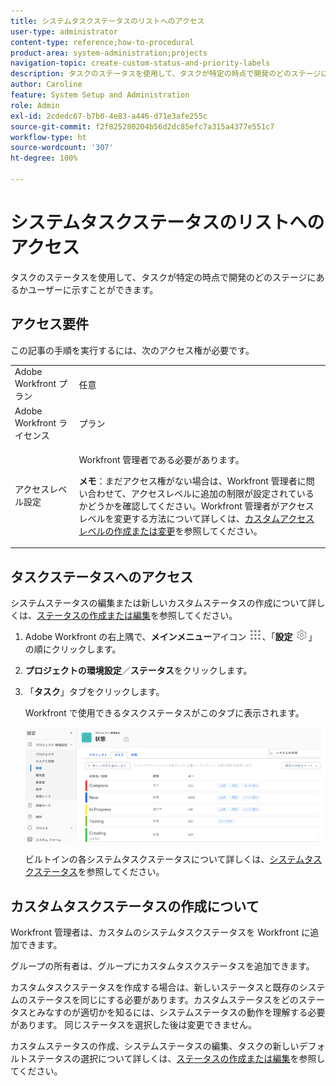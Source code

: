 ```yaml
---
title: システムタスクステータスのリストへのアクセス
user-type: administrator
content-type: reference;how-to-procedural
product-area: system-administration;projects
navigation-topic: create-custom-status-and-priority-labels
description: タスクのステータスを使用して、タスクが特定の時点で開発のどのステージにあるかユーザーに示すことができます。
author: Caroline
feature: System Setup and Administration
role: Admin
exl-id: 2cdedc67-b7b0-4e83-a446-d71e3afe255c
source-git-commit: f2f825280204b56d2dc85efc7a315a4377e551c7
workflow-type: ht
source-wordcount: '307'
ht-degree: 100%

---
```


# システムタスクステータスのリストへのアクセス

タスクのステータスを使用して、タスクが特定の時点で開発のどのステージにあるかユーザーに示すことができます。

## アクセス要件

この記事の手順を実行するには、次のアクセス権が必要です。

<table style="table-layout:auto"> 
 <col> 
 <col> 
 <tbody> 
  <tr> 
   <td role="rowheader">Adobe Workfront プラン</td> 
   <td>任意</td> 
  </tr> 
  <tr> 
   <td role="rowheader">Adobe Workfront ライセンス</td> 
   <td>プラン</td> 
  </tr> 
  <tr> 
   <td role="rowheader">アクセスレベル設定</td> 
   <td> <p>Workfront 管理者である必要があります。</p> <p><b>メモ</b>：まだアクセス権がない場合は、Workfront 管理者に問い合わせて、アクセスレベルに追加の制限が設定されているかどうかを確認してください。Workfront 管理者がアクセスレベルを変更する方法について詳しくは、<a href="../../../administration-and-setup/add-users/configure-and-grant-access/create-modify-access-levels.md" class="MCXref xref">カスタムアクセスレベルの作成または変更</a>を参照してください。</p> </td> 
  </tr> 
 </tbody> 
</table>

## タスクステータスへのアクセス

システムステータスの編集または新しいカスタムステータスの作成について詳しくは、[ステータスの作成または編集](../../../administration-and-setup/customize-workfront/creating-custom-status-and-priority-labels/create-or-edit-a-status.md)を参照してください。

1. Adobe Workfront の右上隅で、**メインメニュー**&#x200B;アイコン ![](assets/main-menu-icon.png)、「**設定** ![](assets/gear-icon-settings.png)」の順にクリックします。

1. **プロジェクトの環境設定**／**ステータス**&#x200B;をクリックします。

1. 「**タスク**」タブをクリックします。

   Workfront で使用できるタスクステータスがこのタブに表示されます。

   ![](assets/task-status.png)

   ビルトインの各システムタスクステータスについて詳しくは、[システムタスクステータス](../../../administration-and-setup/customize-workfront/creating-custom-status-and-priority-labels/system-task-statuses.md)を参照してください。

## カスタムタスクステータスの作成について

Workfront 管理者は、カスタムのシステムタスクステータスを Workfront に追加できます。

グループの所有者は、グループにカスタムタスクステータスを追加できます。

カスタムタスクステータスを作成する場合は、新しいステータスと既存のシステムのステータスを同じにする必要があります。カスタムステータスをどのステータスとみなすのが適切かを知るには、システムステータスの動作を理解する必要があります。 同じステータスを選択した後は変更できません。

カスタムステータスの作成、システムステータスの編集、タスクの新しいデフォルトステータスの選択について詳しくは、[ステータスの作成または編集](../../../administration-and-setup/customize-workfront/creating-custom-status-and-priority-labels/create-or-edit-a-status.md)を参照してください。

